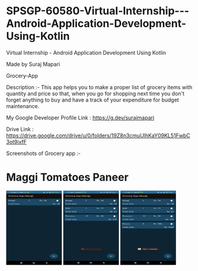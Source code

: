# SPSGP-60580-Virtual-Internship---Android-Application-Development-Using-Kotlin
Virtual Internship - Android Application Development Using Kotlin

Made by Suraj Mapari

Grocery-App

Description :- This app helps you to make a proper list of grocery items with quantity and price so that, 
when you go for shopping next time you don't forget anything to buy and have a track of your expenditure for budget maintenance.

My Google Developer Profile Link : https://g.dev/surajmapari

Drive Link : https://drive.google.com/drive/u/0/folders/19Z8n3cmuUlhKaY09KL51FwbC3ot9ixfF 

Screenshots of Grocery app :-
# Maggi Tomatoes Paneer
<img src = "https://github.com/smartinternz02/SPSGP-60580-Virtual-Internship---Android-Application-Development-Using-Kotlin/blob/master/Media/maggi.png" width="150" height = "200" >

<img src = "https://github.com/smartinternz02/SPSGP-60580-Virtual-Internship---Android-Application-Development-Using-Kotlin/blob/master/Media/Tomatoes.png" width="150" height = "200" >

<img src = "https://github.com/smartinternz02/SPSGP-60580-Virtual-Internship---Android-Application-Development-Using-Kotlin/blob/master/Media/Paneer.png" width="150" height = "200" >
